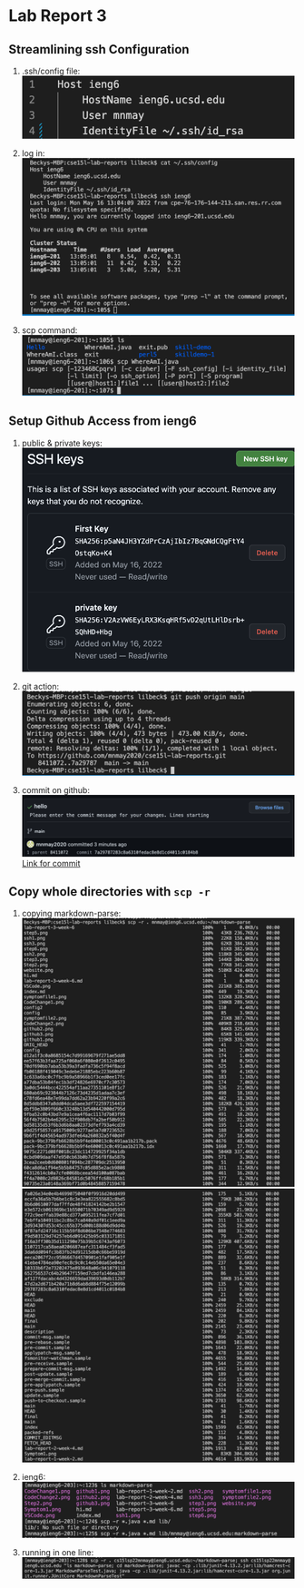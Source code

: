 # Lab Report 3

## Streamlining ssh Configuration

1) .ssh/config file:
![ssh1](ssh1.png)

2) log in:
![ssh2](ssh2.png)

3) scp command:
![ssh3](ssh3.png)


## Setup Github Access from ieng6

1) public & private keys:
![github1](github1.png)

2) git action:
![github2](github2.png)

3) commit on github:
![github3](github3.png)
[Link for commit](https://github.com/mnmay2020/cse15l-lab-reports/commit/7a29787283c8a6310fedac8e8d1cd4011c0184b8)


## Copy whole directories with `scp -r`

1) copying markdown-parse:
![scp1](scp1.png)
![scp2](scp2.png)

2) ieng6:
![scp3](scp3.png)

3) running in one line:
![scp4](scp4.png)



